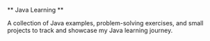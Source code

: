 ** Java Learning **

A collection of Java examples, problem-solving exercises, and small projects to track and showcase my Java learning journey.
